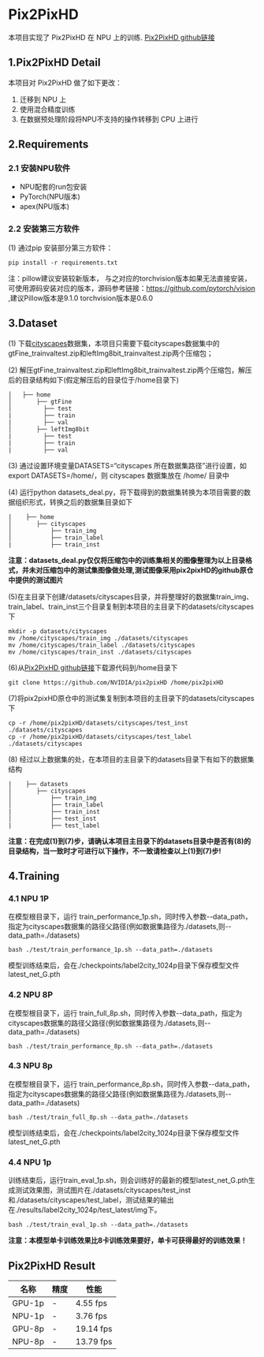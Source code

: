# Pix2PixHD

本项目实现了 Pix2PixHD 在 NPU 上的训练.
[Pix2PixHD github链接](https://github.com/NVIDIA/pix2pixHD)

## 1.Pix2PixHD Detail

本项目对 Pix2PixHD 做了如下更改：
1. 迁移到 NPU 上
2. 使用混合精度训练
3. 在数据预处理阶段将NPU不支持的操作转移到 CPU 上进行


## 2.Requirements
### 2.1 安装NPU软件

* NPU配套的run包安装
* PyTorch(NPU版本)
* apex(NPU版本)

### 2.2 安装第三方软件

(1) 通过pip 安装部分第三方软件：

```
pip install -r requirements.txt
```
注：pillow建议安装较新版本， 与之对应的torchvision版本如果无法直接安装，可使用源码安装对应的版本，源码参考链接：https://github.com/pytorch/vision ,建议Pillow版本是9.1.0 torchvision版本是0.6.0
## 3.Dataset

(1) 下载[cityscapes](https://www.cityscapes-dataset.com/downloads/)数据集，本项目只需要下载cityscapes数据集中的gtFine_trainvaltest.zip和leftImg8bit_trainvaltest.zip两个压缩包；

(2) 解压gtFine_trainvaltest.zip和leftImg8bit_trainvaltest.zip两个压缩包，解压后的目录结构如下(假定解压后的目录位于/home目录下)
```
│   ├── home
│       ├── gtFine
│         ├── test
|         ├── train
|         ├── val
│       ├── leftImg8bit
|         ├── test
|         ├── train
|         ├── val
```
(3) 通过设置环境变量DATASETS=“cityscapes 所在数据集路径”进行设置，如 export DATASETS=/home/，则 cityscapes 数据集放在 /home/ 目录中

(4) 运行python datasets_deal.py，将下载得到的数据集转换为本项目需要的数据组织形式，转换之后的数据集目录如下
```
|    ├── home
│       ├── cityscapes
│           ├── train_img
│           ├── train_label
|           ├── train_inst
```
**注意：datasets_deal.py仅仅将压缩包中的训练集相关的图像整理为以上目录格式，并未对压缩包中的测试集图像做处理,测试图像采用pix2pixHD的github原仓中提供的测试图片**

(5)在主目录下创建/datasets/cityscapes目录，并将整理好的数据集train_img、train_label、train_inst三个目录复制到本项目的主目录下的datasets/cityscapes下
```
mkdir -p datasets/cityscapes
mv /home/cityscapes/train_img ./datasets/cityscapes
mv /home/cityscapes/train_label ./datasets/cityscapes
mv /home/cityscapes/train_inst ./datasets/cityscapes
```

(6)从[Pix2PixHD github链接](https://github.com/NVIDIA/pix2pixHD)下载源代码到/home目录下

```
git clone https://github.com/NVIDIA/pix2pixHD /home/pix2pixHD
```

(7)将pix2pixHD原仓中的测试集复制到本项目的主目录下的datasets/cityscapes下

```
cp -r /home/pix2pixHD/datasets/cityscapes/test_inst ./datasets/cityscapes
cp -r /home/pix2pixHD/datasets/cityscapes/test_label ./datasets/cityscapes
```

(8) 经过以上数据集的处，在本项目的主目录下的datasets目录下有如下的数据集结构
```
|    ├── datasets
│       ├── cityscapes
│           ├── train_img
│           ├── train_label
|           ├── train_inst
│           ├── test_inst
|           ├── test_label
```
**注意：在完成(1)到(7)步，请确认本项目主目录下的datasets目录中是否有(8)的目录结构，当一致时才可进行以下操作，不一致请检查以上(1)到(7)步!**
## 4.Training

### 4.1 NPU 1P

在模型根目录下，运行 train_performance_1p.sh，同时传入参数--data_path，指定为cityscapes数据集的路径父路径(例如数据集路径为./datasets,则--data_path=./datasets)

```
bash ./test/train_performance_1p.sh --data_path=./datasets
```
模型训练结束后，会在./checkpoints/label2city_1024p目录下保存模型文件latest_net_G.pth

### 4.2 NPU 8P

在模型根目录下，运行 train_full_8p.sh，同时传入参数--data_path，指定为cityscapes数据集的路径父路径(例如数据集路径为./datasets,则--data_path=./datasets)

```
bash ./test/train_performance_8p.sh --data_path=./datasets
```

### 4.3 NPU 8p

在模型根目录下，运行 train_performance_8p.sh，同时传入参数--data_path，指定为cityscapes数据集的路径父路径(例如数据集路径为./datasets,则--data_path=./datasets)

```
bash ./test/train_full_8p.sh --data_path=./datasets
```

模型训练结束后，会在./checkpoints/label2city_1024p目录下保存模型文件latest_net_G.pth

### 4.4 NPU 1p

训练结束后，运行train_eval_1p.sh，则会训练好的最新的模型latest_net_G.pth生成测试效果图，测试图片在./datasets/cityscapes/test_inst 和./datasets/cityscapes/test_label，测试结果的输出在./results/label2city_1024p/test_latest/img下。

```
bash ./test/train_eval_1p.sh --data_path=./datasets
```

**注意：本模型单卡训练效果比8卡训练效果要好，单卡可获得最好的训练效果！**
## Pix2PixHD Result

| 名称   | 精度  |  性能     |
| ------ | ----- | --------  |
| GPU-1p | -     | 4.55 fps  |
| NPU-1p | -     | 3.76 fps  |
| GPU-8p | -     | 19.14 fps |
| NPU-8p | -     | 13.79 fps |
